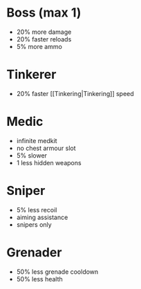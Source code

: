 # Boss (max 1)  
- 20% more damage  
- 20% faster reloads  
- 5% more ammo  
# Tinkerer  
- 20% faster [[Tinkering|Tinkering]] speed  
# Medic  
- infinite medkit  
- no chest armour slot  
- 5% slower  
- 1 less hidden weapons  
# Sniper  
- 5% less recoil  
- aiming assistance  
- snipers only  
# Grenader  
- 50% less grenade cooldown  
- 50% less health